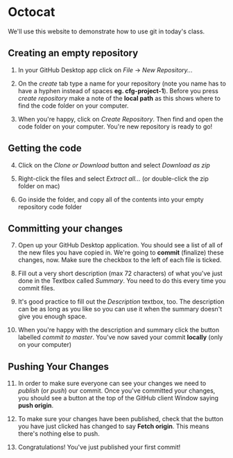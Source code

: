 # Octocat

We'll use this website to demonstrate how to use git in today's class.

## Creating an empty repository

1. In your GitHub Desktop app click on *File* -> *New Repository...*

2. On the *create* tab type a name for your repository (note you name has to have a hyphen instead of spaces **eg. cfg-project-1**). Before you press *create repository* make a note of the **local path** as this shows where to find the code folder on your computer.

3. When you're happy, click on *Create Repository*. Then find and open the code folder on your computer. You're new repository is ready to go!

## Getting the code

4. Click on the *Clone or Download* button and select *Download as zip*

5. Right-click the files and select *Extract all...*  (or double-click the zip folder on mac)

6. Go inside the folder, and copy all of the contents into your empty repository code folder

## Committing your changes

7. Open up your GitHub Desktop application. You should see a list of all of the new files you have copied in. We're going to **commit** (finalize) these changes, now. Make sure the checkbox to the left of each file is ticked.

8. Fill out a very short description (max 72 characters) of what you've just done in the Textbox called 
*Summary*. You need to do this every time you commit files. 

9. It's good practice to fill out the *Description* textbox, too. The description can be as long as you like so you can use it when the summary doesn't give you enough space.

10. When you're happy with the description and summary click the button labelled *commit to master*. You've now saved your commit **locally** (only on your computer)

## Pushing Your Changes

11. In order to make sure everyone can see your changes we need to *publish* (or *push*) our commit. Once you've committed your changes, you should see a button at the top of the GitHub client Window saying **push origin**.

12. To make sure your changes have been published, check that the button you have just clicked has changed to say **Fetch origin**. This means there's nothing else to push.

13. Congratulations! You've just published your first commit!


